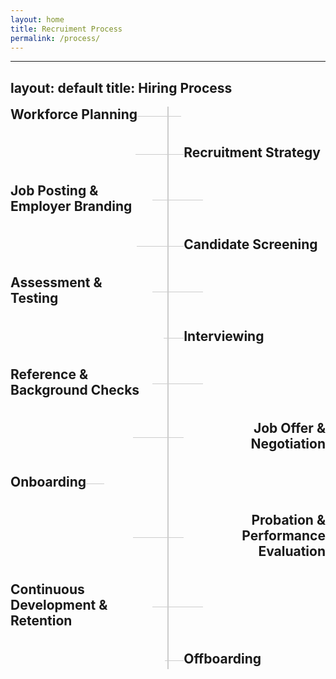 ```yaml
---
layout: home
title: Recruiment Process
permalink: /process/
---
```

---
layout: default
title: Hiring Process
---

<style>
.timeline {
  position: relative;
  width: 100%;
  display: flex;
  flex-direction: column;
  align-items: center;
  gap: 2rem;
}

/* vertical line in the middle */
.timeline::before {
  content: '';
  position: absolute;
  top: 0;
  bottom: 0;
  width: 2px;
  background: #ccc;
  left: 50%;
  transform: translateX(-50%);
}

.timeline-item {
  position: relative;
  width: 45%; /* slightly less than half to avoid crossing line */
  display: flex;
  align-items: center;
}

.timeline-item.left {
  margin-right: auto;
  text-align: left;
}

.timeline-item.right {
  margin-left: auto;
  text-align: right;
}

/* underline connecting to the center line */
.timeline-item.left h2 {
  position: relative;
  margin: 0;
  padding-bottom: 4px;
}

.timeline-item.left h2::after {
  content: '';
  position: absolute;
  left: 100%; /* start after text */
  top: 50%;
  height: 1px;
  width: calc(50% - 2rem); /* extend to near center line */
  background: #ccc;
}

.timeline-item.right h2 {
  position: relative;
  margin: 0;
  padding-bottom: 4px;
}

.timeline-item.right h2::after {
  content: '';
  position: absolute;
  right: 100%; /* start before text */
  top: 50%;
  height: 1px;
  width: calc(50% - 2rem); /* extend to near center line */
  background: #ccc;
}
</style>

<div class="timeline">
  <div class="timeline-item left">
    <h2>Workforce Planning</h2>
  </div>

  <div class="timeline-item right">
    <h2>Recruitment Strategy</h2>
  </div>

  <div class="timeline-item left">
    <h2>Job Posting &amp; Employer Branding</h2>
  </div>

  <div class="timeline-item right">
    <h2>Candidate Screening</h2>
  </div>

  <div class="timeline-item left">
    <h2>Assessment &amp; Testing</h2>
  </div>

  <div class="timeline-item right">
    <h2>Interviewing</h2>
  </div>

  <div class="timeline-item left">
    <h2>Reference &amp; Background Checks</h2>
  </div>

  <div class="timeline-item right">
    <h2>Job Offer &amp; Negotiation</h2>
  </div>

  <div class="timeline-item left">
    <h2>Onboarding</h2>
  </div>

  <div class="timeline-item right">
    <h2>Probation &amp; Performance Evaluation</h2>
  </div>

  <div class="timeline-item left">
    <h2>Continuous Development &amp; Retention</h2>
  </div>

  <div class="timeline-item right">
    <h2>Offboarding</h2>
  </div>
</div>




